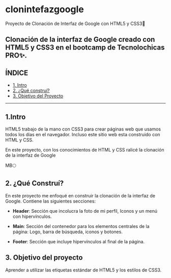 # clonintefazgoogle
Proyecto de Clonación de Interfaz de Google con HTML5 y CSS3🦋

## Clonación de la interfaz de Google creado con HTML5 y CSS3 en el bootcamp de Tecnolochicas PRO✨. 

## ÍNDICE

* [1. Intro](https://github.com/EnediB/clonintefazgoogle/blob/main/README.md#1intro)
* [2. ¿Qué construí?](https://github.com/EnediB/clonintefazgoogle/blob/main/README.md#2-qu%C3%A9-constru%C3%AD)
* [3. Objetivo del Proyecto](https://github.com/EnediB/clonintefazgoogle/blob/main/README.md#3-objetivo-del-proyecto)


****

## 1.Intro

HTML5 trabajo de la mano con CSS3 para crear páginas web que usamos todos los dias en el navegador. Incluso este sitio web esta construido con HTML y CSS.

En este proyecto, con los conocimientos de HTML y CSS ralicé la clonación de la interfaz de Google

MB🌕

## 2. ¿Qué Construí?

En este proyecto me enfoqué en construir la clonación de la interfaz de Google.
Contiene las siguientes secciones:

* **Header**: Sección que incolucra la foto de mi perfil, Iconos y un menú con hipervínculos. 

* **Main**: Sección del contenedor para los elementos centrales de la página: Logo,  barra de búsqueda, iconos y botones.

* **Footer**: Sección que incluye hipervínculos al final de la página.

## 3. Objetivo del proyecto
Aprender a utilizar las etiquetas estándar de HTML5 y los estilos de CSS3.
